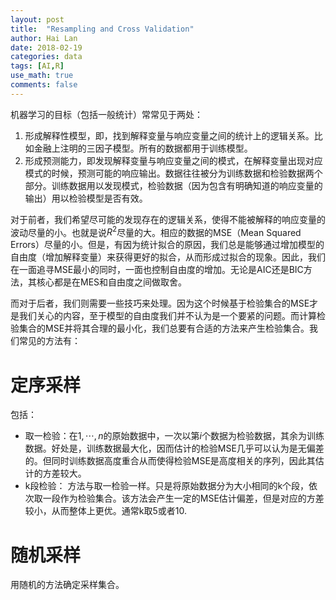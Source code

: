 ```yaml
---
layout: post
title:  "Resampling and Cross Validation"
author: Hai Lan
date: 2018-02-19
categories: data
tags: [AI,R]
use_math: true
comments: false
---
```


机器学习的目标（包括一般统计）常常见于两处：

1. 形成解释性模型，即，找到解释变量与响应变量之间的统计上的逻辑关系。比如金融上注明的三因子模型。所有的数据都用于训练模型。
2. 形成预测能力，即发现解释变量与响应变量之间的模式，在解释变量出现对应模式的时候，预测可能的响应输出。数据往往被分为训练数据和检验数据两个部分。训练数据用以发现模式，检验数据（因为包含有明确知道的响应变量的输出）用以检验模型是否有效。

对于前者，我们希望尽可能的发现存在的逻辑关系，使得不能被解释的响应变量的波动尽量的小。也就是说$R^2$尽量的大。相应的数据的MSE（Mean Squared Errors）尽量的小。但是，有因为统计拟合的原因，我们总是能够通过增加模型的自由度（增加解释变量）来获得更好的拟合，从而形成过拟合的现象。因此，我们在一面追寻MSE最小的同时，一面也控制自由度的增加。无论是AIC还是BIC方法，其核心都是在MES和自由度之间做取舍。

而对于后者，我们则需要一些技巧来处理。因为这个时候基于检验集合的MSE才是我们关心的内容，至于模型的自由度我们并不认为是一个要紧的问题。而计算检验集合的MSE并将其合理的最小化，我们总要有合适的方法来产生检验集合。我们常见的方法有：

# 定序采样

包括：

* 取一检验：在$1,\cdots,n$的原始数据中，一次以第$i$个数据为检验数据，其余为训练数据。好处是，训练数据最大化，因而估计的检验MSE几乎可以认为是无偏差的。但同时训练数据高度重合从而使得检验MSE是高度相关的序列，因此其估计的方差较大。
* k段检验： 方法与取一检验一样。只是将原始数据分为大小相同的k个段，依次取一段作为检验集合。该方法会产生一定的MSE估计偏差，但是对应的方差较小，从而整体上更优。通常k取5或者10.

# 随机采样

用随机的方法确定采样集合。
